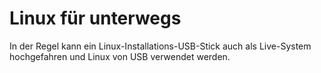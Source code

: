 # Linux für unterwegs

In der Regel kann ein Linux-Installations-USB-Stick auch als Live-System hochgefahren und Linux von USB verwendet werden.

